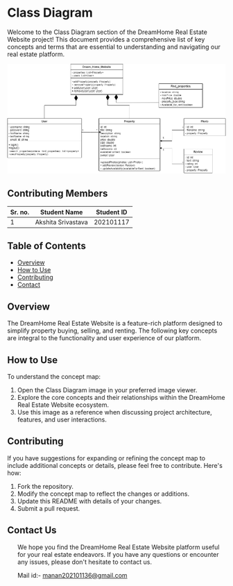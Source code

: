 # Class Diagram

Welcome to the  Class Diagram section of the DreamHome Real Estate Website project! This document provides a comprehensive list of key concepts and terms that are essential to understanding and navigating our real estate platform.

![Class Diagram](class_diagram.png)
 
## Contributing Members
| Sr. no. | Student Name | Student ID |
| --- | --- | --- |
| 1 | Akshita Srivastava | 202101117 |


## Table of Contents
- [Overview](#overview)
- [How to Use](#how-to-use)
- [Contributing](#contributing)
- [Contact](#Contact-us)

## Overview

The DreamHome Real Estate Website is a feature-rich platform designed to simplify property buying, selling, and renting. The following key concepts are integral to the functionality and user experience of our platform.


## How to Use

To understand the concept map:

1. Open the Class Diagram image in your preferred image viewer.
2. Explore the core concepts and their relationships within the DreamHome Real Estate Website ecosystem.
3. Use this image as a reference when discussing project architecture, features, and user interactions.

## Contributing

If you have suggestions for expanding or refining the concept map to include additional concepts or details, please feel free to contribute. Here's how:

1. Fork the repository.
2. Modify the concept map to reflect the changes or additions.
3. Update this README with details of your changes.
4. Submit a pull request.

## Contact Us

<ul>
We hope you find the DreamHome Real Estate Website platform useful for your real estate endeavors. If you have any questions or encounter any issues, please don't hesitate to contact us.

Mail id:- manan202101136@gmail.com 
</ul>


